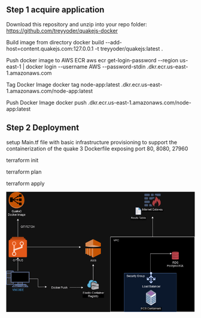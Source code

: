 ## Step 1 acquire application
Download this repository and unzip into your repo folder:
https://github.com/treyyoder/quakejs-docker

Build image from directory
docker build --add-host=content.quakejs.com:127.0.0.1 -t treyyoder/quakejs:latest .

Push docker image to AWS ECR
aws ecr get-login-password --region us-east-1 | docker login --username AWS --password-stdin <account-id>.dkr.ecr.us-east-1.amazonaws.com

Tag Docker Image
docker tag node-app:latest <account-id>.dkr.ecr.us-east-1.amazonaws.com/node-app:latest

Push Docker Image
docker push <account-id>.dkr.ecr.us-east-1.amazonaws.com/node-app:latest

## Step 2 Deployment 

setup Main.tf file with basic infrastructure provisioning to support the containerization of the quake 3 Dockerfile
exposing port 80, 8080, 27960

terraform init

terraform plan

terraform apply

![alt text](https://github.com/BekeAtGithub/quake3ecs/blob/master/quake3t.png)